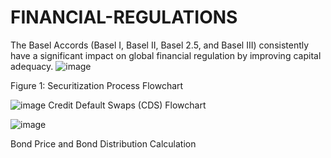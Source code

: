 # FINANCIAL-REGULATIONS
The Basel Accords (Basel I, Basel II, Basel 2.5, and Basel III) consistently have a significant impact on global financial regulation by improving capital adequacy.
 ![image](https://github.com/user-attachments/assets/ed55722f-1b1c-4cc9-82a5-bc63d5a166af)

Figure 1: Securitization Process Flowchart

![image](https://github.com/user-attachments/assets/f1ed7660-6823-47e5-aa44-81d75dfc1d11)
Credit Default Swaps (CDS) Flowchart


![image](https://github.com/user-attachments/assets/dffb9619-3600-4251-bc3f-707850a9f1fd)

Bond Price and Bond Distribution Calculation
